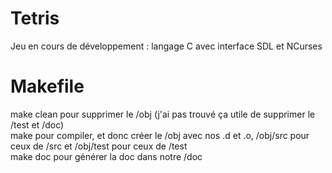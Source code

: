 # Tetris
Jeu en cours de développement : langage C avec interface SDL et NCurses   

# Makefile
make clean pour supprimer le /obj (j'ai pas trouvé ça utile de supprimer le /test et /doc)   
make pour compiler, et donc créer le /obj avec nos .d et .o,  /obj/src pour ceux de /src et /obj/test pour ceux de /test   
make doc pour générer la doc dans notre /doc
